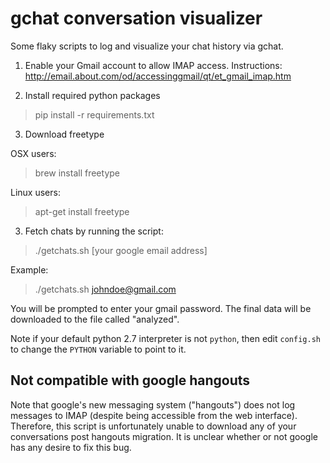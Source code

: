 gchat conversation visualizer
=============================

Some flaky scripts to log and visualize your chat history via gchat.

1) Enable your Gmail account to allow IMAP access. Instructions: http://email.about.com/od/accessinggmail/qt/et_gmail_imap.htm

2) Install required python packages

> pip install -r requirements.txt

3) Download freetype

OSX users:
> brew install freetype 

Linux users:
> apt-get install freetype

3) Fetch chats by running the script:

> ./getchats.sh [your google email address]

Example:
> ./getchats.sh johndoe@gmail.com 

You will be prompted to enter your gmail password. The final data will be downloaded to the file called "analyzed".

Note if your default python 2.7 interpreter is not `python`, then edit `config.sh` to change the `PYTHON` variable to point to it.


Not compatible with google hangouts
-----------------------------------
Note that google's new messaging system ("hangouts") does not log messages to IMAP (despite being accessible from the web interface). Therefore, this script is unfortunately unable to download any of your conversations post hangouts migration. It is unclear whether or not google has any desire to fix this bug. 
